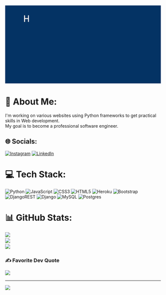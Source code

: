 ![alttext](https://github.com/annkatsko/client-calendar-readme-img/raw/main/messagif.gif)

# 💫 About Me:
I'm working on various websites using Python frameworks to get practical skills in Web development. <br>My goal is to become a professional software engineer.<br>


## 🌐 Socials:
[![Instagram](https://img.shields.io/badge/Instagram-%23E4405F.svg?logo=Instagram&logoColor=white)](https://instagram.com/Katsko_trener) 
[![LinkedIn](https://img.shields.io/badge/LinkedIn-%230077B5.svg?logo=linkedin&logoColor=white)](https://www.linkedin.com/in/hanna-katsko-a4319222b) 

# 💻 Tech Stack:
![Python](https://img.shields.io/badge/python-3670A0?style=flat-square&logo=python&logoColor=ffdd54) ![JavaScript](https://img.shields.io/badge/javascript-%23323330.svg?style=flat-square&logo=javascript&logoColor=%23F7DF1E) ![CSS3](https://img.shields.io/badge/css3-%231572B6.svg?style=flat-square&logo=css3&logoColor=white) ![HTML5](https://img.shields.io/badge/html5-%23E34F26.svg?style=flat-square&logo=html5&logoColor=white) ![Heroku](https://img.shields.io/badge/heroku-%23430098.svg?style=flat-square&logo=heroku&logoColor=white) ![Bootstrap](https://img.shields.io/badge/bootstrap-%23563D7C.svg?style=flat-square&logo=bootstrap&logoColor=white) ![DjangoREST](https://img.shields.io/badge/DJANGO-REST-ff1709?style=flat-square&logo=django&logoColor=white&color=ff1709&labelColor=gray) ![Django](https://img.shields.io/badge/django-%23092E20.svg?style=flat-square&logo=django&logoColor=white) ![MySQL](https://img.shields.io/badge/mysql-%2300f.svg?style=flat-square&logo=mysql&logoColor=white) ![Postgres](https://img.shields.io/badge/postgres-%23316192.svg?style=flat-square&logo=postgresql&logoColor=white)
# 📊 GitHub Stats:
![](https://github-readme-stats.vercel.app/api?username=annkatsko&theme=blueberry&hide_border=true&include_all_commits=false&count_private=false)<br/>
![](https://github-readme-streak-stats.herokuapp.com/?user=annkatsko&theme=blueberry&hide_border=true)<br/>
![](https://github-readme-stats.vercel.app/api/top-langs/?username=annkatsko&theme=blueberry&hide_border=true&include_all_commits=false&count_private=false&layout=compact)

### ✍️ Favorite Dev Quote
![](https://quotes-github-readme.vercel.app/api?type=horizontal&theme=dark)

---
[![](https://visitcount.itsvg.in/api?id=annkatsko&icon=4&color=1)](https://visitcount.itsvg.in)

<!-- Proudly created with GPRM ( https://gprm.itsvg.in ) -->
